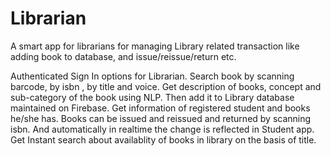 # Librarian

A smart app for librarians for managing Library related transaction like adding book to database, and issue/reissue/return etc.

Authenticated Sign In options for Librarian.
Search book by scanning barcode, by isbn , by title and voice.
Get description of books, concept and sub-category of the book using NLP. Then add it to Library database maintained on Firebase.
Get information of registered student and books he/she has.
Books can be issued and reissued and returned by scanning isbn. And automatically in realtime the change is reflected in Student app.
Get Instant search about availablity of books in library on the basis of title.
